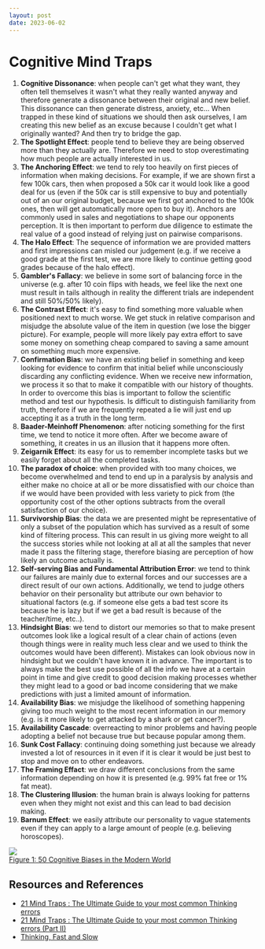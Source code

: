 ```yaml
---
layout: post
date: 2023-06-02
---
```


# Cognitive Mind Traps

1. **Cognitive Dissonance**: when people can't get what they want, they often tell themselves it wasn't what they really wanted anyway and therefore generate a dissonance between their original and new belief. This dissonance can then generate distress, anxiety, etc... When trapped in these kind of situations we should then ask ourselves, I am creating this new belief as an excuse because I couldn't get what I originally wanted? And then try to bridge the gap.
2. **The Spotlight Effect**: people tend to believe they are being observed more than they actually are. Therefore we need to stop overestimating how much people are actually interested in us.
3. **The Anchoring Effect**: we tend to rely too heavily on first pieces of information when making decisions. For example, if we are shown first a few 100k cars, then when proposed a 50k car it would look like a good deal for us (even if the 50k car is still expensive to buy and potentially out of an our original budget, because we first got anchored to the 100k ones, then will get automatically more open to buy it). Anchors are commonly used in sales and negotiations to shape our opponents perception. It is then important to perform due diligence to estimate the real value of a good instead of relying just on pairwise comparisons.
4. **The Halo Effect**: The sequence of information we are provided matters and first impressions can misled our judgement (e.g. if we receive a good grade at the first test, we are more likely to continue getting good grades because of the halo effect). 
5. **Gambler's Fallacy**: we believe in some sort of balancing force in the universe (e.g. after 10 coin flips with heads, we feel like the next one must result in tails although in reality the different trials are independent and still 50%/50% likely). 
6. **The Contrast Effect**: it's easy to find something more valuable when positioned next to much worse. We get stuck in relative comparison and misjudge the absolute value of the item in question (we lose the bigger picture). For example, people will more likely pay extra effort to save some money on something cheap compared to saving a same amount on something much more expensive.
7. **Confirmation Bias**: we have an existing belief in something and keep looking for evidence to confirm that initial belief while unconsciously discarding any conflicting evidence. When we receive new information, we process it so that to make it compatible with our history of thoughts. In order to overcome this bias is important to follow the scientific method and test our hypothesis. Is difficult to distinguish familiarity from truth, therefore if we are frequently repeated a lie will just end up accepting it as a truth in the long term.
8. **Baader-Meinhoff Phenomenon**: after noticing something for the first time, we tend to notice it more often. After we become aware of something, it creates in us an illusion that it happens more often.
9. **Zeigarnik Effect**: its easy for us to remember incomplete tasks but we easily forget about all the completed tasks.
10. **The paradox of choice**: when provided with too many choices, we become overwhelmed and tend to end up in a paralysis by analysis and either make no choice at all or be more dissatisfied with our choice than if we would have been provided with less variety to pick from (the opportunity cost of the other options subtracts from the overall satisfaction of our choice). 
11. **Survivorship Bias**: the data we are presented might be representative of only a subset of the population which has survived as a result of some kind of filtering process. This can result in us giving more weight to all the success stories while not looking at all at all the samples that never made it pass the filtering stage, therefore biasing are perception of how likely an outcome actually is.
12. **Self-serving Bias and Fundamental Attribution Error**: we tend to think our failures are mainly due to external forces and our successes are a direct result of our own actions. Additionally, we tend to judge others behavior on their personality but attribute our own behavior to situational factors (e.g. if someone else gets a bad test score its because he is lazy but if we get a bad result is because of the teacher/time, etc..).
13. **Hindsight Bias**: we tend to distort our memories so that to make present outcomes look like a logical result of a clear chain of actions (even though things were in reality much less clear and we used to think the outcomes would have been different). Mistakes can look obvious now in hindsight but we couldn't have known it in advance. The important is to always make the best use possible of all the info we have at a certain point in time and give credit to good decision making processes whether they might lead to a good or bad income considering that we make predictions with just a limited amount of information.
14. **Availability Bias**: we misjudge the likelihood of something happening giving too much weight to the most recent information in our memory (e.g. is it more likely to get attacked by a shark or get cancer?).
15. **Availability Cascade**: overreacting to minor problems and having people adopting a belief not because true but because popular among them.
16. **Sunk Cost Fallacy**: continuing doing something just because we already invested a lot of resources in it even if it is clear it would be just best to stop and move on to other endeavors.
17. **The Framing Effact**: we draw different conclusions from the same information depending on how it is presented (e.g. 99% fat free or 1% fat meat).
18. **The Clustering Illusion**: the human brain is always looking for patterns even when they might not exist and this can lead to bad decision making.
19. **Barnum Effect**: we easily attribute our personality to vague statements even if they can apply to a large amount of people (e.g. believing horoscopes). 

![](https://www.visualcapitalist.com/wp-content/uploads/2020/02/50-cognitive-biases-2.png) <br>
[Figure 1: 50 Cognitive Biases in the Modern World](https://www.visualcapitalist.com/50-cognitive-biases-in-the-modern-world/)

## Resources and References
- [21 Mind Traps : The Ultimate Guide to your most common Thinking errors](https://www.youtube.com/watch?v=nYYkRaU0xh8&t=1s&ab_channel=EscapingOrdinary%28B.CMarx%29)
- [21 Mind Traps : The Ultimate Guide to your most common Thinking errors (Part II)](https://www.youtube.com/watch?v=6G1F1KVeiNA&t=2s&ab_channel=EscapingOrdinary%28B.CMarx%29)
- [Thinking, Fast and Slow](https://www.amazon.com/Thinking-Fast-Slow-Daniel-Kahneman/dp/0374533555)
